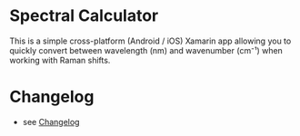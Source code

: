 # Spectral Calculator

This is a simple cross-platform (Android / iOS) Xamarin app allowing you to 
quickly convert between wavelength (nm) and wavenumber (cm⁻¹) when working
with Raman shifts.

# Changelog

- see [Changelog](README_CHANGELOG.md)

